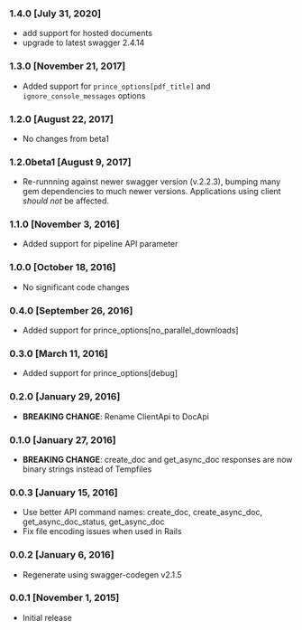 ### 1.4.0 [July 31, 2020]
* add support for hosted documents
* upgrade to latest swagger 2.4.14

### 1.3.0 [November 21, 2017]
* Added support for `prince_options[pdf_title]` and `ignore_console_messages` options

### 1.2.0 [August 22, 2017]
* No changes from beta1

### 1.2.0beta1 [August 9, 2017]
* Re-runnning against newer swagger version (v.2.2.3), bumping many gem dependencies to much newer versions. Applications using client *should not* be affected.

### 1.1.0 [November 3, 2016]
* Added support for pipeline API parameter

### 1.0.0 [October 18, 2016]
* No significant code changes

### 0.4.0 [September 26, 2016]
* Added support for prince_options[no_parallel_downloads]

### 0.3.0 [March 11, 2016]
* Added support for prince_options[debug]

### 0.2.0 [January 29, 2016]
* **BREAKING CHANGE**: Rename ClientApi to DocApi

### 0.1.0 [January 27, 2016]
* **BREAKING CHANGE**: create_doc and get_async_doc responses are now binary strings instead of Tempfiles

### 0.0.3 [January 15, 2016]
* Use better API command names: create_doc, create_async_doc, get_async_doc_status, get_async_doc
* Fix file encoding issues when used in Rails

### 0.0.2 [January 6, 2016]
* Regenerate using swagger-codegen v2.1.5

### 0.0.1 [November 1, 2015]
* Initial release
